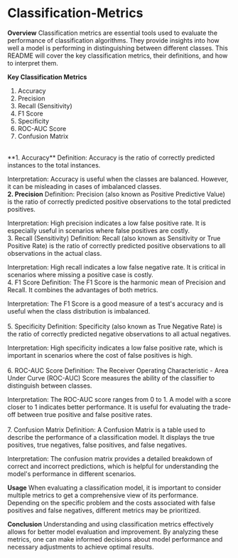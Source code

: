 # Classification-Metrics


**Overview**
Classification metrics are essential tools used to evaluate the performance of classification algorithms. They provide insights into how well a model is performing in distinguishing between different classes. This README will cover the key classification metrics, their definitions, and how to interpret them.

**Key Classification Metrics**
1. Accuracy
2. Precision
3. Recall (Sensitivity)
4. F1 Score
5. Specificity
6. ROC-AUC Score
7. Confusion Matrix

<br/>
**1. Accuracy**
Definition:
Accuracy is the ratio of correctly predicted instances to the total instances.

Interpretation:
Accuracy is useful when the classes are balanced. However, it can be misleading in cases of imbalanced classes.
<br/>
**2. Precision**
Definition:
Precision (also known as Positive Predictive Value) is the ratio of correctly predicted positive observations to the total predicted positives.

Interpretation:
High precision indicates a low false positive rate. It is especially useful in scenarios where false positives are costly.
<br/>
3. Recall (Sensitivity)
Definition:
Recall (also known as Sensitivity or True Positive Rate) is the ratio of correctly predicted positive observations to all observations in the actual class.

Interpretation:
High recall indicates a low false negative rate. It is critical in scenarios where missing a positive case is costly.
<br/>
4. F1 Score
Definition:
The F1 Score is the harmonic mean of Precision and Recall. It combines the advantages of both metrics.
 
Interpretation:
The F1 Score is a good measure of a test's accuracy and is useful when the class distribution is imbalanced.<br/>
<br/>
5. Specificity
Definition:
Specificity (also known as True Negative Rate) is the ratio of correctly predicted negative observations to all actual negatives.

Interpretation:
High specificity indicates a low false positive rate, which is important in scenarios where the cost of false positives is high.<br/>
<br/>
6. ROC-AUC Score
Definition:
The Receiver Operating Characteristic - Area Under Curve (ROC-AUC) Score measures the ability of the classifier to distinguish between classes.

Interpretation:
The ROC-AUC score ranges from 0 to 1. A model with a score closer to 1 indicates better performance. It is useful for evaluating the trade-off between true positive and false positive rates.<br/>
<br/>
7. Confusion Matrix
Definition:
A Confusion Matrix is a table used to describe the performance of a classification model. It displays the true positives, true negatives, false positives, and false negatives.

Interpretation:
The confusion matrix provides a detailed breakdown of correct and incorrect predictions, which is helpful for understanding the model's performance in different scenarios.


**Usage**
When evaluating a classification model, it is important to consider multiple metrics to get a comprehensive view of its performance. Depending on the specific problem and the costs associated with false positives and false negatives, different metrics may be prioritized.


**Conclusion**
Understanding and using classification metrics effectively allows for better model evaluation and improvement. By analyzing these metrics, one can make informed decisions about model performance and necessary adjustments to achieve optimal results.
